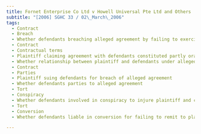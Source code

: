 ```yaml
---
title: Fornet Enterprise Co Ltd v Howell Universal Pte Ltd and Others 
subtitle: "[2006] SGHC 33 / 02\_March\_2006"
tags:
  - Contract
  - Breach
  - Whether defendants breaching alleged agreement by failing to exercise due care and diligence, acting contrary to plaintiff\'s interests and failing to remit certain monies to plaintiff
  - Contract
  - Contractual terms
  - Plaintiff claiming agreement with defendants constituted partly orally, partly in writing and partly based upon course of past dealings between parties
  - Whether relationship between plaintiff and defendants under alleged agreement one of mercantile agency or partnership or joint venture
  - Contract
  - Parties
  - Plaintiff suing defendants for breach of alleged agreement
  - Whether defendants parties to alleged agreement
  - Tort
  - Conspiracy
  - Whether defendants involved in conspiracy to injure plaintiff and conspiracy by unlawful means
  - Tort
  - Conversion
  - Whether defendants liable in conversion for failing to remit to plaintiff proceeds of sale collected

---
```


